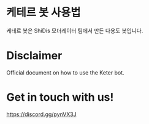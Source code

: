 # 케테르 봇 사용법
케테르 봇은 ShiDis 모더레이터 팀에서 만든 다용도 봇입니다.

# Disclaimer

Official document on how to use the Keter bot.

# Get in touch with us!

https://discord.gg/pynVX3J

